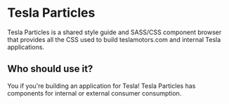 # Tesla Particles

Tesla Particles is a shared style guide and SASS/CSS component browser that provides all the CSS used to build teslamotors.com and internal Tesla applications.

## Who should use it?
You if you're building an application for Tesla!  Tesla Particles has components for internal or external consumer consumption.    
